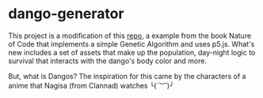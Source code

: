 # dango-generator
This project is a modification of this [repo](https://github.com/nature-of-code/noc-examples-p5.js/tree/master/chp09_ga/NOC_9_04_Faces_interactiveselection), a example from the book Nature of Code that implements a simple Genetic Algorithm and uses p5.js. 
What's new includes a set of assets that make up the population, day-night logic to survival that interacts with the dango's body color and more.  

But, what is Dangos?
The inspiration for this came by the characters of a anime that Nagisa (from Clannad) watches ╰(*´︶`*)╯
